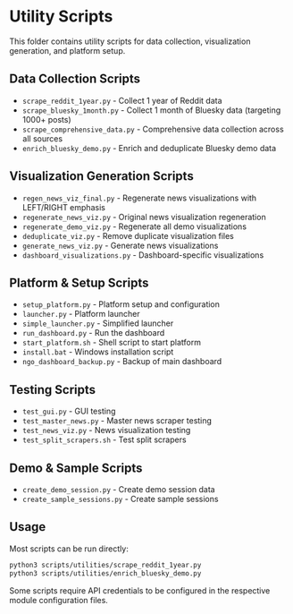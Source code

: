 # Utility Scripts

This folder contains utility scripts for data collection, visualization generation, and platform setup.

## Data Collection Scripts

- `scrape_reddit_1year.py` - Collect 1 year of Reddit data
- `scrape_bluesky_1month.py` - Collect 1 month of Bluesky data (targeting 1000+ posts)
- `scrape_comprehensive_data.py` - Comprehensive data collection across all sources
- `enrich_bluesky_demo.py` - Enrich and deduplicate Bluesky demo data

## Visualization Generation Scripts

- `regen_news_viz_final.py` - Regenerate news visualizations with LEFT/RIGHT emphasis
- `regenerate_news_viz.py` - Original news visualization regeneration
- `regenerate_demo_viz.py` - Regenerate all demo visualizations
- `deduplicate_viz.py` - Remove duplicate visualization files
- `generate_news_viz.py` - Generate news visualizations
- `dashboard_visualizations.py` - Dashboard-specific visualizations

## Platform & Setup Scripts

- `setup_platform.py` - Platform setup and configuration
- `launcher.py` - Platform launcher
- `simple_launcher.py` - Simplified launcher
- `run_dashboard.py` - Run the dashboard
- `start_platform.sh` - Shell script to start platform
- `install.bat` - Windows installation script
- `ngo_dashboard_backup.py` - Backup of main dashboard

## Testing Scripts

- `test_gui.py` - GUI testing
- `test_master_news.py` - Master news scraper testing
- `test_news_viz.py` - News visualization testing
- `test_split_scrapers.sh` - Test split scrapers

## Demo & Sample Scripts

- `create_demo_session.py` - Create demo session data
- `create_sample_sessions.py` - Create sample sessions

## Usage

Most scripts can be run directly:

```bash
python3 scripts/utilities/scrape_reddit_1year.py
python3 scripts/utilities/enrich_bluesky_demo.py
```

Some scripts require API credentials to be configured in the respective module configuration files.
